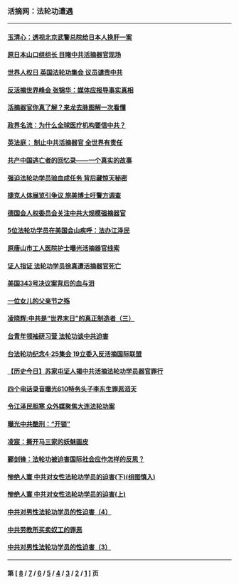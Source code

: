 ### 活摘网：法轮功遭遇
---
#### [玉清心：透视北京武警总院给日本人换肝一案](../../pages/nf5881/n13771978.md?06160430) 
#### [原日本山口组组长 目睹中共活摘器官现场](../../pages/nf5881/n13767360.md?06160430) 
#### [世界人权日 英国法轮功集会 议员谴责中共](../../pages/nf5881/n13431763.md?06160430) 
#### [反活摘世界峰会 张锦华：媒体应报导事实真相](../../pages/nf5881/n13278502.md?06160430) 
#### [活摘器官你真了解？来龙去脉图解一次看懂](../../pages/nf5881/n13013820.md?06160430) 
#### [政界名流：为什么全球医疗机构要信中共？](../../pages/nf5881/n11945479.md?06160430) 
#### [英法庭： 制止中共活摘器官 全世界有责任](../../pages/nf5881/n11330691.md?06160430) 
#### [共产中国逃亡者的回忆录——一个真实的故事](../../pages/nf5881/n10918649.md?06160430) 
#### [强迫法轮功学员验血成任务 背后藏惊天秘密](../../pages/nf5881/n4252384.md?06160430) 
#### [捷克人体展览引争议 旅美博士吁警方调查](../../pages/nf5881/n9429187.md?06160430) 
#### [德国会人权委员会关注中共大规模强摘器官](../../pages/nf5881/n8418950.md?06160430) 
#### [5位法轮功学员在美国会山疾呼：法办江泽民](../../pages/nf5881/n8101519.md?06160430) 
#### [原唐山市工人医院护士曝光活摘器官线索](../../pages/nf5881/n8076384.md?06160430) 
#### [证人指证 法轮功学员徐真遭活摘器官死亡](../../pages/nf5881/n8042467.md?06160430) 
#### [美国343号决议案背后的血与泪](../../pages/nf5881/n8020684.md?06160430) 
#### [一位女儿的父亲节之殇](../../pages/nf5881/n8014122.md?06160430) 
#### [凌晓辉:中共是“世界末日”的真正制造者（三）](../../pages/nf5881/n4210333.md?06160430) 
#### [台青年领袖研习营 法轮功谈中共迫害](../../pages/nf5881/n4141857.md?06160430) 
#### [台法轮功纪念4‧25集会 19立委入反活摘国际联盟](../../pages/nf5881/n4141821.md?06160430) 
#### [【历史今日】苏家屯证人揭中共活摘法轮功学员器官罪行](../../pages/nf5881/n4135912.md?06160430) 
#### [四个电话录音曝光610特务头子李东生罪恶滔天](../../pages/nf5881/n4040060.md?06160430) 
#### [令江泽民胆寒 众外媒聚焦大连法轮功案](../../pages/nf5881/n3932671.md?06160430) 
#### [曝光中共酷刑：“开锁”](../../pages/nf5881/n3889373.md?06160430) 
#### [凌宸：撕开马三家的妖魅画皮](../../pages/nf5881/n3849369.md?06160430) 
#### [郦剑锋：法轮功被迫害国际社会应作怎样的反思？](../../pages/nf5881/n3824560.md?06160430) 
#### [惨绝人寰 中共对女性法轮功学员的迫害(下)(组图慎入)](../../pages/nf5881/n3816285.md?06160430) 
#### [惨绝人寰 中共对女性法轮功学员的迫害(上)](../../pages/nf5881/n3815374.md?06160430) 
#### [中共对男性法轮功学员的性迫害（4）](../../pages/nf5881/n3769144.md?06160430) 
#### [中共劳教所买卖奴工的罪恶](../../pages/nf5881/n3769378.md?06160430) 
#### [中共对男性法轮功学员的性迫害（3）](../../pages/nf5881/n3768231.md?06160430) 

---
#### 第 [ [8](./8.md?06160430) / [7](./7.md?06160430) / [6](./6.md?06160430) / [5](./5.md?06160430) / [4](./4.md?06160430) / [3](./3.md?06160430) / [2](./2.md?06160430) / [1](./1.md?06160430) ] 页
